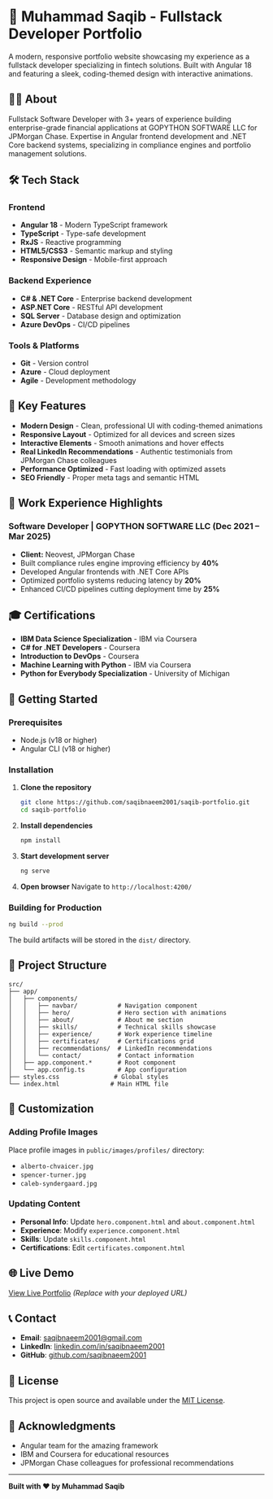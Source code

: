 # 🚀 Muhammad Saqib - Fullstack Developer Portfolio

A modern, responsive portfolio website showcasing my experience as a fullstack developer specializing in fintech solutions. Built with Angular 18 and featuring a sleek, coding-themed design with interactive animations.

## 👨‍💻 About

Fullstack Software Developer with 3+ years of experience building enterprise-grade financial applications at GOPYTHON SOFTWARE LLC for JPMorgan Chase. Expertise in Angular frontend development and .NET Core backend systems, specializing in compliance engines and portfolio management solutions.

## 🛠️ Tech Stack

### Frontend
- **Angular 18** - Modern TypeScript framework
- **TypeScript** - Type-safe development
- **RxJS** - Reactive programming
- **HTML5/CSS3** - Semantic markup and styling
- **Responsive Design** - Mobile-first approach

### Backend Experience
- **C# & .NET Core** - Enterprise backend development
- **ASP.NET Core** - RESTful API development
- **SQL Server** - Database design and optimization
- **Azure DevOps** - CI/CD pipelines

### Tools & Platforms
- **Git** - Version control
- **Azure** - Cloud deployment
- **Agile** - Development methodology

## 🎯 Key Features

- **Modern Design** - Clean, professional UI with coding-themed animations
- **Responsive Layout** - Optimized for all devices and screen sizes
- **Interactive Elements** - Smooth animations and hover effects
- **Real LinkedIn Recommendations** - Authentic testimonials from JPMorgan Chase colleagues
- **Performance Optimized** - Fast loading with optimized assets
- **SEO Friendly** - Proper meta tags and semantic HTML

## 🏢 Work Experience Highlights

### Software Developer | GOPYTHON SOFTWARE LLC (Dec 2021 – Mar 2025)
- **Client:** Neovest, JPMorgan Chase
- Built compliance rules engine improving efficiency by **40%**
- Developed Angular frontends with .NET Core APIs
- Optimized portfolio systems reducing latency by **20%**
- Enhanced CI/CD pipelines cutting deployment time by **25%**

## 🎓 Certifications

- **IBM Data Science Specialization** - IBM via Coursera
- **C# for .NET Developers** - Coursera  
- **Introduction to DevOps** - Coursera
- **Machine Learning with Python** - IBM via Coursera
- **Python for Everybody Specialization** - University of Michigan

## 🚀 Getting Started

### Prerequisites
- Node.js (v18 or higher)
- Angular CLI (v18 or higher)

### Installation

1. **Clone the repository**
   ```bash
   git clone https://github.com/saqibnaeem2001/saqib-portfolio.git
   cd saqib-portfolio
   ```

2. **Install dependencies**
   ```bash
   npm install
   ```

3. **Start development server**
   ```bash
   ng serve
   ```

4. **Open browser**
   Navigate to `http://localhost:4200/`

### Building for Production

```bash
ng build --prod
```

The build artifacts will be stored in the `dist/` directory.

## 📁 Project Structure

```
src/
├── app/
│   ├── components/
│   │   ├── navbar/           # Navigation component
│   │   ├── hero/             # Hero section with animations
│   │   ├── about/            # About me section
│   │   ├── skills/           # Technical skills showcase
│   │   ├── experience/       # Work experience timeline
│   │   ├── certificates/     # Certifications grid
│   │   ├── recommendations/  # LinkedIn recommendations
│   │   └── contact/          # Contact information
│   ├── app.component.*       # Root component
│   └── app.config.ts         # App configuration
├── styles.css               # Global styles
└── index.html              # Main HTML file
```

## 🎨 Customization

### Adding Profile Images
Place profile images in `public/images/profiles/` directory:
- `alberto-chvaicer.jpg`
- `spencer-turner.jpg` 
- `caleb-syndergaard.jpg`

### Updating Content
- **Personal Info**: Update `hero.component.html` and `about.component.html`
- **Experience**: Modify `experience.component.html`
- **Skills**: Update `skills.component.html`
- **Certifications**: Edit `certificates.component.html`

## 🌐 Live Demo

[View Live Portfolio](https://your-portfolio-url.com) _(Replace with your deployed URL)_

## 📞 Contact

- **Email**: saqibnaeem2001@gmail.com
- **LinkedIn**: [linkedin.com/in/saqibnaeem2001](https://linkedin.com/in/saqibnaeem2001)
- **GitHub**: [github.com/saqibnaeem2001](https://github.com/saqibnaeem2001)

## 📄 License

This project is open source and available under the [MIT License](LICENSE).

## 🙏 Acknowledgments

- Angular team for the amazing framework
- IBM and Coursera for educational resources
- JPMorgan Chase colleagues for professional recommendations

---

**Built with ❤️ by Muhammad Saqib**
